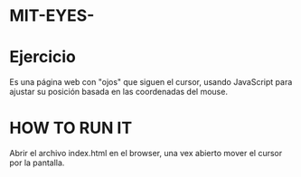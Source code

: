 # MIT-EYES-

# Ejercicio
 Es una página web con "ojos" que siguen el cursor, usando JavaScript para ajustar su posición basada en las coordenadas del mouse.

# HOW TO RUN IT
Abrir el archivo index.html en el browser, una vex abierto mover el cursor por la pantalla.
